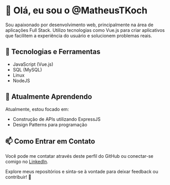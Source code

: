 # 👋 Olá, eu sou o @MatheusTKoch
Sou apaixonado por desenvolvimento web, principalmente na área de aplicações Full Stack. Utilizo tecnologias como Vue.js para criar aplicativos que facilitem a experiência do usuário e solucionem problemas reais.

## 🚀 Tecnologias e Ferramentas
- JavaScript (Vue.js)
- SQL (MySQL)
- Linux
- NodeJS

## 🌱 Atualmente Aprendendo
Atualmente, estou focado em:
- Construção de APIs utilizando ExpressJS
- Design Patterns para programação

## 📫 Como Entrar em Contato
Você pode me contatar através deste perfil do GitHub ou conectar-se comigo no [LinkedIn](https://www.linkedin.com/in/matheus-trilha-koch-712806162/).

Explore meus repositórios e sinta-se à vontade para deixar feedback ou contribuir! 🌟

<!---
MatheusTKoch/MatheusTKoch is a ✨ special ✨ repository because its `README.md` (this file) appears on your GitHub profile.
You can click the Preview link to take a look at your changes.
--->
